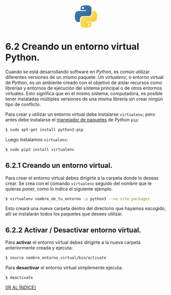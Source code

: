 <div align = "center">
    <img src = "imagenes/logo_python.jpeg" />
</div>

# 6.2 Creando un entorno virtual Python.

Cuando se está desarrollando software en *Python*, es común utilizar diferentes versiones de un mismo paquete. Un *virtualenv*, o entorno virtual de *Python*, es un ambiente creado con el objetivo de aislar recursos como librerías y entornos de ejecución del sistema principal o de otros entornos virtuales. Esto significa que en el mismo sistema, computadora, es posible tener instaladas múltiples versiones de una misma librería sin crear ningún tipo de conflicto.

Para crear y utilizar un entorno virtual debe instalarse `virtualenv`; pero antes debe instalarse el [manejador de paquetes](instalador_paquetes_pip.md) de *Python* `pip`:
```bash
$ sudo apt-get install python3-pip
```
Luego instalamos `virtualenv`:
```bash
$ sudo pip3 install virtualenv
```

## 6.2.1 Creando un entorno virtual.

Para crear el entorno virtual debes dirigirte a la carpeta donde lo deseas crear. Se crea con el comando `virtualenv` seguido del nombre que le quieras poner, como lo indica el siguiente ejemplo:
```bash
$ virtualenv nombre_de_tu_entorno -p python3 --no-site-packages
```
Esto creará una nueva carpeta dentro del directorio que hayamos escogido, allí se instalarán todos los paquetes que desees utilizar.

## 6.2.2 Activar / Desactivar entorno virtual.

Para **activar** el entorno virtual debes dirigirte a la nueva carpeta anteriormente creada y ejecuta:
```bash
$ source nombre_entorno_virtual/bin/activate
```
Para **desactivar** el entorno virtual simplemente ejecuta:
```bash
$ deactivate
```
<a href = "https://github.com/ejdecena/tutorial_python">[IR AL ÍNDICE]</a>